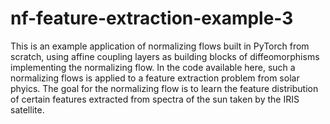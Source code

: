 # nf-feature-extraction-example-3
This is an example application of normalizing flows built in PyTorch from scratch, using affine coupling layers as building blocks of diffeomorphisms implementing the normalizing flow. In the code available here, such a normalizing flows is applied to a feature extraction problem from solar phyics. The goal for the normalizing flow is to learn the feature distribution of certain features extracted from spectra of the sun taken by the IRIS satellite.
